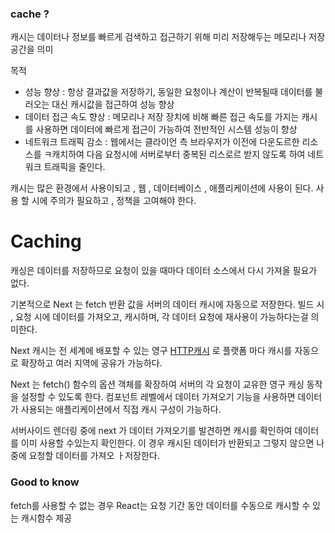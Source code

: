 ### cache ?

캐시는 데이터나 정보를 빠르게 검색하고 접근하기 위해 미리 저장해두는 메모리나 저장공간을 의미

목적

- 성능 향상 : 항상 결과값을 저장하기, 동일한 요청이나 계산이 반복될때 데이터를 불러오는 대신 캐시값을 접근하여 성능 향상
- 데이터 접근 속도 향상 : 메모리나 저장 장치에 비해 빠른 접근 속도를 가지는 캐시를 사용하면 데이터에 빠르게 접근이 가능하여 전반적인 시스템 성능이 향상
- 네트워크 트래픽 감소 : 웹에서는 클라이언 측 브라우저가 이전에 다운도르한 리소스를 ㅋ캐치하여 다음 요청시에 서버로부터 중복된 리스로르 받지 않도록 하여 네트워크 트래픽을 줄인다.

캐시는 많은 환경에서 사용이되고 , 웹 , 데이터베이스 , 애플리케이션에 사용이 된다.
사용 할 시에 주의가 필요하고 , 정책을 고여해야 한다.

# Caching

캐싱은 데이터를 저장하므로 요청이 있을 때마다 데이터 소스에서 다시 가져올 필요가 없다.

기본적으로 Next 는 fetch 반환 값을 서버의 데이터 캐시에 자동으로 저장한다.
빌드 시 , 요청 시에 데이터를 가져오고, 캐시하며, 각 데이터 요청에 재사용이 가능하다는걸 의미한다.

Next 캐시는 전 세계에 배포할 수 있는 영구 [HTTP캐시](https://developer.mozilla.org/ko/docs/Web/HTTP/Caching) 로 플랫폼 마다 캐시를 자동으로 확장하고 여러 지역에 공유가 가능하다.

Next 는 fetch() 함수의 옵션 객체를 확장하여 서버의 각 요청이 교유한 영구 캐싱 동작을 설정할 수 있도록 한다.
컴포넌트 레벨에서 데이터 가져오기 기능을 사용하면 데이터가 사용되는 애플리케이션에서 직접 캐시 구성이 가능하다.

서버사이드 렌더링 중에 next 가 데이터 가져오기를 발견하면 캐시를 확인하여 데이터를 이미 사용할 수있는지 확인한다.
이 경우 캐시된 데이터가 반환되고 그렇지 않으면 나중에 요청할 데이터를 가져오 ㅏ저장한다.

### Good to know

fetch를 사용할 수 없는 경우 React는 요청 기간 동안 데이터를 수동으로 캐시할 수 있는 캐시함수 제공
